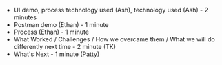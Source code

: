 - UI demo, process technology used (Ash), technology used (Ash) - 2 minutes
- Postman demo (Ethan) - 1 minute
- Process (Ethan) - 1 minute
- What Worked / Challenges / How we overcame them / What we will do differently next time - 2 minute (TK)
- What's Next - 1 minute (Patty)
